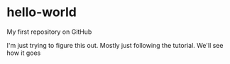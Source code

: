 hello-world
===========

My first repository on GitHub

I'm just trying to figure this out. Mostly just following the tutorial. We'll see how it goes
